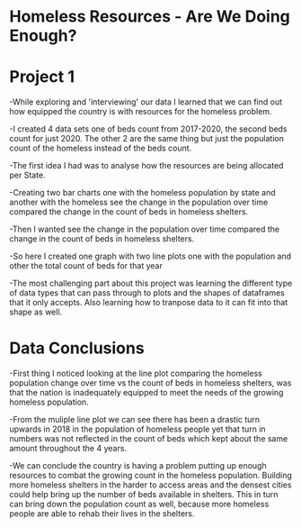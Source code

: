 # Homeless Resources - Are We Doing Enough?
# Project 1

-While exploring and 'interviewing' our data I learned that we can find out how equipped the country is with resources for the homeless problem.

-I created 4 data sets one of beds count from 2017-2020, the second beds count for just 2020. The other 2 are the same thing but just the population count of the homeless instead of the beds count. 

-The first idea I had was to analyse how the resources are being allocated per State.  		

-Creating two bar charts one with the homeless population by state and another with the homeless see the change in the population over time compared the change in the count of beds in homeless shelters.

-Then I wanted see the change in the population over time compared the change in the count of beds in homeless shelters.

-So here I created one graph with two line plots one with the population and other the total count of beds for that year

-The most challenging part about this project was learning the different type of data types that can pass through to plots and the shapes of dataframes that it only accepts. Also learning how to tranpose data to it can fit into that shape as well.

# Data Conclusions
-First thing I noticed looking at the line plot comparing the homeless population change over time vs the count of beds in homeless shelters, was that the nation is inadequately equipped to meet the needs of the growing homeless population.

-From the muliple line plot we can see there has been a drastic turn upwards in 2018 in the population of homeless people yet that turn in numbers was not reflected in the count of beds which kept about the same amount throughout the 4 years.

-We can conclude the country is having a problem putting up enough resources to combat the growing count in the homeless population. Building more homeless shelters in the harder to access areas and the densest cities could help bring up the number of beds available in shelters. This in turn can bring down the population count as well, because more homeless people are able to rehab their lives in the shelters.




